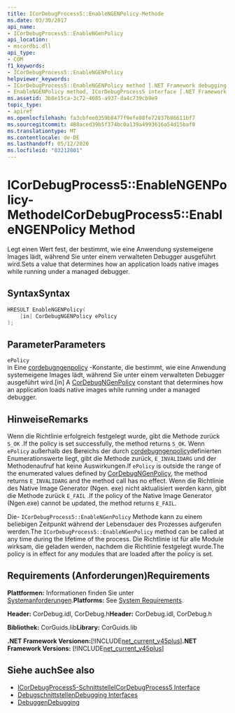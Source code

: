 ```yaml
---
title: ICorDebugProcess5::EnableNGENPolicy-Methode
ms.date: 03/30/2017
api_name:
- ICorDebugProcess5::EnableNGenPolicy
api_location:
- mscordbi.dll
api_type:
- COM
f1_keywords:
- ICorDebugProcess5::EnableNGENPolicy
helpviewer_keywords:
- ICorDebugProcess5::EnableNGENPolicy method [.NET Framework debugging]
- EnableNGENPolicy method, ICorDebugProcess5 interface [.NET Framework debugging]
ms.assetid: 3b8e15ca-3c72-4685-a937-da4c739cb9e9
topic_type:
- apiref
ms.openlocfilehash: fa3cbfee0359b8477f9efe88fe72837b86611bf7
ms.sourcegitcommit: 488aced39b5f374bc0a139a4993616a54d15baf0
ms.translationtype: MT
ms.contentlocale: de-DE
ms.lasthandoff: 05/12/2020
ms.locfileid: "83212801"
---
```

# <a name="icordebugprocess5enablengenpolicy-method"></a><span data-ttu-id="028fa-102">ICorDebugProcess5::EnableNGENPolicy-Methode</span><span class="sxs-lookup"><span data-stu-id="028fa-102">ICorDebugProcess5::EnableNGENPolicy Method</span></span>
<span data-ttu-id="028fa-103">Legt einen Wert fest, der bestimmt, wie eine Anwendung systemeigene Images lädt, während Sie unter einem verwalteten Debugger ausgeführt wird.</span><span class="sxs-lookup"><span data-stu-id="028fa-103">Sets a value that determines how an application loads native images while running under a managed debugger.</span></span>  
  
## <a name="syntax"></a><span data-ttu-id="028fa-104">Syntax</span><span class="sxs-lookup"><span data-stu-id="028fa-104">Syntax</span></span>  
  
```cpp  
HRESULT EnableNGENPolicy(  
    [in] CorDebugNGENPolicy ePolicy  
);  
```  
  
## <a name="parameters"></a><span data-ttu-id="028fa-105">Parameter</span><span class="sxs-lookup"><span data-stu-id="028fa-105">Parameters</span></span>  
 `ePolicy`  
 <span data-ttu-id="028fa-106">in Eine [cordebugngenpolicy](cordebugngenpolicy-enumeration.md) -Konstante, die bestimmt, wie eine Anwendung systemeigene Images lädt, während Sie unter einem verwalteten Debugger ausgeführt wird.</span><span class="sxs-lookup"><span data-stu-id="028fa-106">[in] A [CorDebugNGenPolicy](cordebugngenpolicy-enumeration.md) constant that determines how an application loads native images while running under a managed debugger.</span></span>  
  
## <a name="remarks"></a><span data-ttu-id="028fa-107">Hinweise</span><span class="sxs-lookup"><span data-stu-id="028fa-107">Remarks</span></span>  
 <span data-ttu-id="028fa-108">Wenn die Richtlinie erfolgreich festgelegt wurde, gibt die Methode zurück `S_OK` .</span><span class="sxs-lookup"><span data-stu-id="028fa-108">If the policy is set successfully, the method returns `S_OK`.</span></span> <span data-ttu-id="028fa-109">Wenn `ePolicy` außerhalb des Bereichs der durch [cordebugngenpolicy](cordebugngenpolicy-enumeration.md)definierten Enumerationswerte liegt, gibt die Methode zurück, `E_INVALIDARG` und der Methodenaufruf hat keine Auswirkungen.</span><span class="sxs-lookup"><span data-stu-id="028fa-109">If `ePolicy` is outside the range of the enumerated values defined by [CorDebugNGenPolicy](cordebugngenpolicy-enumeration.md), the method returns `E_INVALIDARG` and the method call has no effect.</span></span> <span data-ttu-id="028fa-110">Wenn die Richtlinie des Native Image Generator (Ngen. exe) nicht aktualisiert werden kann, gibt die Methode zurück `E_FAIL` .</span><span class="sxs-lookup"><span data-stu-id="028fa-110">If the policy of the Native Image Generator (Ngen.exe) cannot be updated, the method returns `E_FAIL`.</span></span>  
  
 <span data-ttu-id="028fa-111">Die- `ICorDebugProcess5::EnableNGenPolicy` Methode kann zu einem beliebigen Zeitpunkt während der Lebensdauer des Prozesses aufgerufen werden.</span><span class="sxs-lookup"><span data-stu-id="028fa-111">The `ICorDebugProcess5::EnableNGenPolicy` method can be called at any time during the lifetime of the process.</span></span> <span data-ttu-id="028fa-112">Die Richtlinie ist für alle Module wirksam, die geladen werden, nachdem die Richtlinie festgelegt wurde.</span><span class="sxs-lookup"><span data-stu-id="028fa-112">The policy is in effect for any modules that are loaded after the policy is set.</span></span>  
  
## <a name="requirements"></a><span data-ttu-id="028fa-113">Requirements (Anforderungen)</span><span class="sxs-lookup"><span data-stu-id="028fa-113">Requirements</span></span>  
 <span data-ttu-id="028fa-114">**Plattformen:** Informationen finden Sie unter [Systemanforderungen](../../get-started/system-requirements.md).</span><span class="sxs-lookup"><span data-stu-id="028fa-114">**Platforms:** See [System Requirements](../../get-started/system-requirements.md).</span></span>  
  
 <span data-ttu-id="028fa-115">**Header:** CorDebug.idl, CorDebug.h</span><span class="sxs-lookup"><span data-stu-id="028fa-115">**Header:** CorDebug.idl, CorDebug.h</span></span>  
  
 <span data-ttu-id="028fa-116">**Bibliothek:** CorGuids.lib</span><span class="sxs-lookup"><span data-stu-id="028fa-116">**Library:** CorGuids.lib</span></span>  
  
 <span data-ttu-id="028fa-117">**.NET Framework Versionen:**[!INCLUDE[net_current_v45plus](../../../../includes/net-current-v45plus-md.md)]</span><span class="sxs-lookup"><span data-stu-id="028fa-117">**.NET Framework Versions:** [!INCLUDE[net_current_v45plus](../../../../includes/net-current-v45plus-md.md)]</span></span>  
  
## <a name="see-also"></a><span data-ttu-id="028fa-118">Siehe auch</span><span class="sxs-lookup"><span data-stu-id="028fa-118">See also</span></span>

- [<span data-ttu-id="028fa-119">ICorDebugProcess5-Schnittstelle</span><span class="sxs-lookup"><span data-stu-id="028fa-119">ICorDebugProcess5 Interface</span></span>](icordebugprocess5-interface.md)
- [<span data-ttu-id="028fa-120">Debugschnittstellen</span><span class="sxs-lookup"><span data-stu-id="028fa-120">Debugging Interfaces</span></span>](debugging-interfaces.md)
- [<span data-ttu-id="028fa-121">Debuggen</span><span class="sxs-lookup"><span data-stu-id="028fa-121">Debugging</span></span>](index.md)
